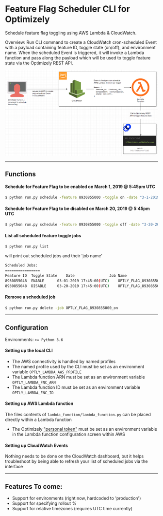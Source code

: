 # Feature Flag Scheduler CLI for Optimizely
Schedule feature flag toggling using AWS Lambda &amp; CloudWatch. 

Overview: Run CLI command to create a CloudWatch cron-scheduled Event with a payload containing feature ID, toggle state (on/off), and environment name. When the scheduled Event is triggered, it will invoke a Lambda function and pass along the payload which will be used to toggle feature state via the Optimizely REST API.

![Solution Diagram](https://raw.githubusercontent.com/cooperreid-optimizely/feature-flag-scheduler/master/static/diagram.png)

---

## Functions

#### Schedule for Feature Flag to be enabled on March 1, 2019 @ 5:45pm UTC
```bash
$ python run.py schedule -feature 8930855000 -toggle on -date "3-1-2019 17:45:00"
```

#### Schedule for Feature Flag to be disabled on March 20, 2019 @ 5:45pm UTC
```bash
$ python run.py schedule -feature 8930855000 -toggle off -date "3-20-2019 17:45:00"
```

#### List all scheduled feature toggle jobs
```bash
$ python run.py list
```
will print out scheduled jobs and their 'job name'

```bash
Scheduled Jobs:
================
Feature ID	Toggle State	Date				Job Name
8930855048	ENABLE		03-01-2019 17:45:00(UTC)	OPTLY_FLAG_8930855000_on
8930855048	DISABLE		03-20-2019 17:45:00(UTC)	OPTLY_FLAG_8930855000_off
```

#### Remove a scheduled job
```bash
$ python run.py delete -job OPTLY_FLAG_8930855000_on
```

---

## Configuration

Environments:
`>= Python 3.6`

#### Setting up the local CLI
* The AWS connectivity is handled by named profiles
* The named profile used by the CLI must be set as an environment variable `OPTLY_LAMBDA_AWS_PROFILE`
* The Lambda function ARN must be set as an environment variable `OPTLY_LAMBDA_FNC_ARN`
* The Lambda function ID must be set as an environment variable `OPTLY_LAMBDA_FNC_ID`

#### Setting up AWS Lambda function
The files contents of `lambda_function/lambda_function.py` can be placed directly within a Lambda function
* The Optimizely ["personal token"](https://developers.optimizely.com/x/rest/getting-started/) must be set as an environment variable in the Lambda function configuration screen within AWS

#### Setting up CloudWatch Events
Nothing needs to be done on the CloudWatch dashboard, but it helps troubleshoot by being able to refresh your list of scheduled jobs via the interface

---

## Features To come:
* Support for environments (right now, hardcoded to 'production')
* Support for specifying rollout %
* Support for relative timezones (requires UTC time currently)
